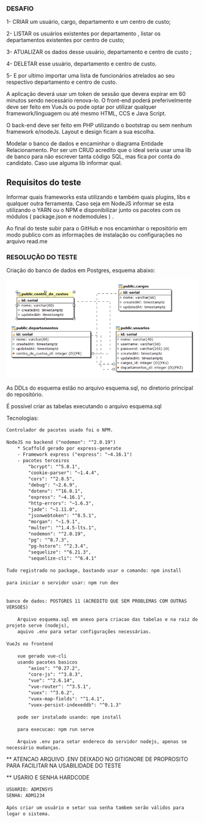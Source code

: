 ### DESAFIO ###

1- CRIAR um usuário, cargo, departamento e um centro de custo; 

2- LISTAR os usuários existentes por departamento , listar os departamentos existentes por centro de custo; 

3- ATUALIZAR os dados desse usuário, departamento e centro de custo ; 

4- DELETAR esse usuário, departamento e centro de custo. 

5- E por ultimo importar uma lista de funcionários  atrelados ao seu respectivo departamento e centro de custo. 

A aplicação deverá usar um token de sessão que devera expirar em 60 minutos sendo necessário renova-lo. 
O front-end poderá preferivelmente deve ser feito em VueJs ou pode optar por utilizar qualquer framework/linguagem  ou até mesmo  HTML, CCS e Java Script. 

O back-end deve ser feito em PHP utilizando o bootstrap ou sem nenhum framework e/nodeJs. 
Layout e design ficam a sua escolha. 

Modelar o banco de dados e encaminhar o diagrama Entidade Relacionamento. 
Por ser um CRUD acredito que o ideal seria usar uma lib de banco para não escrever tanta código SQL, mas fica por conta do candidato. Caso use alguma lib informar qual. 

## Requisitos do teste ##
Informar quais frameworks esta utilizando e também quais plugins, libs e qualquer outra ferramenta. 
Caso seja em NodeJS informar se esta utilizando o YARN ou o NPM e disponibilizar junto os pacotes com os módulos ( package.json e nodemodules ) . 

Ao final do teste subir para o GitHub e nos encaminhar o repositório em modo publico com as informações de instalação ou configurações no arquivo read.me 



### RESOLUÇÃO DO TESTE ###

Criação do banco de dados em Postgres, esquema abaixo:

<p align="center"><img src="https://github.com/rodrigocaldasnovas/ipdv/blob/main/diagrama.bmp" ></p>


As DDLs do esquema estão no arquivo esquema.sql, no diretorio principal do repositório. 

É possível criar as tabelas executando o arquivo esquema.sql

Tecnologias:

    Controlador de pacotes usado foi o NPM.

    NodeJS no backend ("nodemon": "^2.0.19")
        * Scaffold gerado por express-generate
        - Framework express ("express": "~4.16.1")
        - pacotes terceiros 
            "bcrypt": "^5.0.1",
            "cookie-parser": "~1.4.4",
            "cors": "^2.8.5",
            "debug": "~2.6.9",
            "dotenv": "^16.0.1",
            "express": "~4.16.1",
            "http-errors": "~1.6.3",
            "jade": "~1.11.0",
            "jsonwebtoken": "^8.5.1",
            "morgan": "~1.9.1",
            "multer": "^1.4.5-lts.1",
            "nodemon": "^2.0.19",
            "pg": "^8.7.3",
            "pg-hstore": "^2.3.4",
            "sequelize": "^6.21.3",
            "sequelize-cli": "^6.4.1"

    Tudo registrado no package, bastando usar o comando: npm install   

    para iniciar o servidor usar: npm run dev     


    banco de dados: POSTGRES 11 (ACREDITO QUE SEM PROBLEMAS COM OUTRAS VERSOES)

        Arquivo esquema.sql em anexo para criacao das tabelas e na raiz do projeto serve (nodejs), 
        aquivo .env para setar configurações necessárias.

    VueJs no frontend

        vue gerado vue-cli
        usando pacotes basicos
            "axios": "^0.27.2",
            "core-js": "^3.8.3",
            "vue": "^2.6.14",
            "vue-router": "^3.5.1",
            "vuex": "^3.6.2",
            "vuex-map-fields": "^1.4.1",
            "vuex-persist-indexeddb": "^0.1.3"

        pode ser instalado usando: npm install

        para execucao: npm run serve

        Arquivo .env para setar endereco do servidor nodejs, apenas se necessário mudanças.
        

** ATENCAO ARQUIVO .ENV DEIXADO NO GITIGNORE DE PROPROSITO PARA FACILITAR NA USABILIDADE DO TESTE  

** USARIO E SENHA HARDCODE 

    USUARIO: ADMINSYS
    SENHA: ADM1234

    Após criar um usuário e setar sua senha tambem serão válidos para logar o sistema.